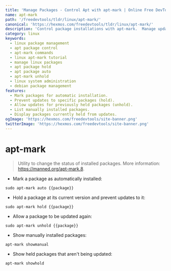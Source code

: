```yaml
---
title: 'Manage Packages - Control Apt with apt-mark | Online Free DevTools by Hexmos'
name: apt-mark
path: '/freedevtools/tldr/linux/apt-mark/'
canonical: 'https://hexmos.com/freedevtools/tldr/linux/apt-mark/'
description: 'Control package installations with apt-mark.  Manage updates, hold packages, and view installation status efficiently. Free online tool, no registration required.'
category: linux
keywords:
  - linux package management
  - apt package control
  - apt-mark commands
  - linux apt-mark tutorial
  - manage linux packages
  - apt package hold
  - apt package auto
  - apt-mark unhold
  - linux system administration
  - debian package management
features:
  - Mark packages for automatic installation.
  - Prevent updates to specific packages (hold).
  - Allow updates for previously held packages (unhold).
  - List manually installed packages.
  - Display packages currently held from updates.
ogImage: 'https://hexmos.com/freedevtools/site-banner.png'
twitterImage: 'https://hexmos.com/freedevtools/site-banner.png'
---
```


# apt-mark

> Utility to change the status of installed packages.
> More information: <https://manned.org/apt-mark.8>.

- Mark a package as automatically installed:

`sudo apt-mark auto {{package}}`

- Hold a package at its current version and prevent updates to it:

`sudo apt-mark hold {{package}}`

- Allow a package to be updated again:

`sudo apt-mark unhold {{package}}`

- Show manually installed packages:

`apt-mark showmanual`

- Show held packages that aren't being updated:

`apt-mark showhold`
